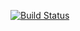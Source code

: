 [![Build Status](https://travis-ci.org/jkachmar/purescript-mqtt.svg?branch=master)](https://travis-ci.org/jkachmar/purescript-mqtt)
